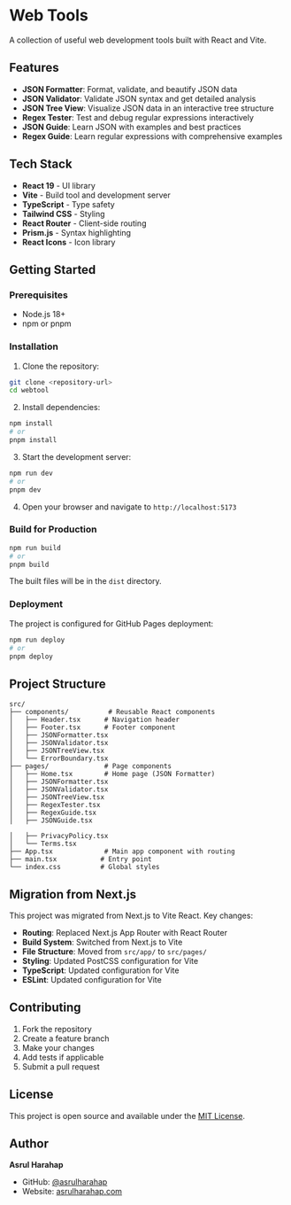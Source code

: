 # Web Tools

A collection of useful web development tools built with React and Vite.

## Features

- **JSON Formatter**: Format, validate, and beautify JSON data
- **JSON Validator**: Validate JSON syntax and get detailed analysis
- **JSON Tree View**: Visualize JSON data in an interactive tree structure
- **Regex Tester**: Test and debug regular expressions interactively
- **JSON Guide**: Learn JSON with examples and best practices
- **Regex Guide**: Learn regular expressions with comprehensive examples


## Tech Stack

- **React 19** - UI library
- **Vite** - Build tool and development server
- **TypeScript** - Type safety
- **Tailwind CSS** - Styling
- **React Router** - Client-side routing
- **Prism.js** - Syntax highlighting
- **React Icons** - Icon library

## Getting Started

### Prerequisites

- Node.js 18+ 
- npm or pnpm

### Installation

1. Clone the repository:
```bash
git clone <repository-url>
cd webtool
```

2. Install dependencies:
```bash
npm install
# or
pnpm install
```

3. Start the development server:
```bash
npm run dev
# or
pnpm dev
```

4. Open your browser and navigate to `http://localhost:5173`

### Build for Production

```bash
npm run build
# or
pnpm build
```

The built files will be in the `dist` directory.

### Deployment

The project is configured for GitHub Pages deployment:

```bash
npm run deploy
# or
pnpm deploy
```

## Project Structure

```
src/
├── components/          # Reusable React components
│   ├── Header.tsx      # Navigation header
│   ├── Footer.tsx      # Footer component
│   ├── JSONFormatter.tsx
│   ├── JSONValidator.tsx
│   ├── JSONTreeView.tsx
│   └── ErrorBoundary.tsx
├── pages/              # Page components
│   ├── Home.tsx        # Home page (JSON Formatter)
│   ├── JSONFormatter.tsx
│   ├── JSONValidator.tsx
│   ├── JSONTreeView.tsx
│   ├── RegexTester.tsx
│   ├── RegexGuide.tsx
│   ├── JSONGuide.tsx

│   ├── PrivacyPolicy.tsx
│   └── Terms.tsx
├── App.tsx             # Main app component with routing
├── main.tsx           # Entry point
└── index.css          # Global styles
```

## Migration from Next.js

This project was migrated from Next.js to Vite React. Key changes:

- **Routing**: Replaced Next.js App Router with React Router
- **Build System**: Switched from Next.js to Vite
- **File Structure**: Moved from `src/app/` to `src/pages/`
- **Styling**: Updated PostCSS configuration for Vite
- **TypeScript**: Updated configuration for Vite
- **ESLint**: Updated configuration for Vite

## Contributing

1. Fork the repository
2. Create a feature branch
3. Make your changes
4. Add tests if applicable
5. Submit a pull request

## License

This project is open source and available under the [MIT License](LICENSE).

## Author

**Asrul Harahap**

- GitHub: [@asrulharahap](https://github.com/asrulharahap)
- Website: [asrulharahap.com](https://asrulharahap.com)
